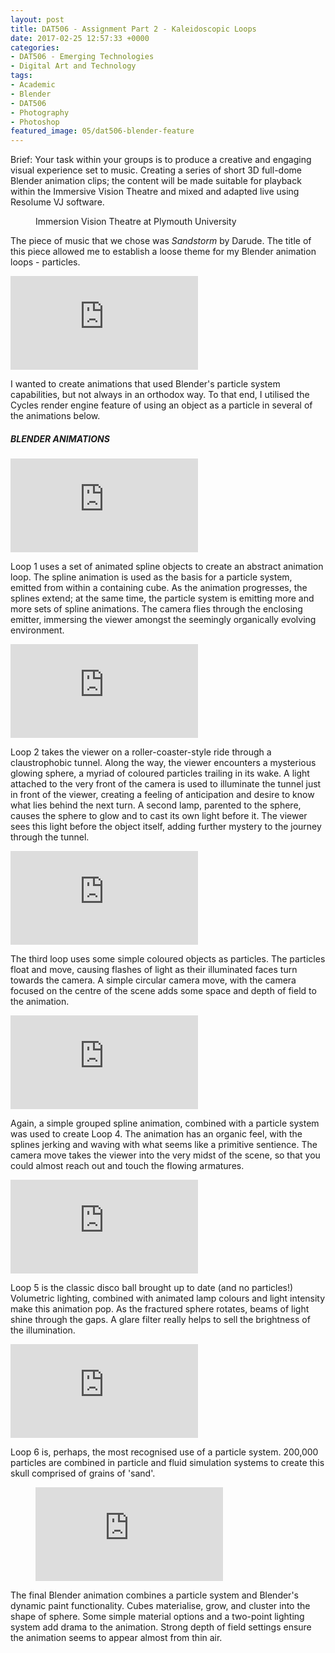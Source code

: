 ```yaml
---
layout: post
title: DAT506 - Assignment Part 2 - Kaleidoscopic Loops
date: 2017-02-25 12:57:33 +0000
categories:
- DAT506 - Emerging Technologies
- Digital Art and Technology
tags:
- Academic
- Blender
- DAT506
- Photography
- Photoshop
featured_image: 05/dat506-blender-feature
---
```

Brief: Your task within your groups is to produce a creative and engaging visual experience set to music. Creating a series of short 3D full-dome Blender animation clips; the content will be made suitable for playback within the Immersive Vision Theatre and mixed and adapted live using Resolume VJ software.

<figure><a href="{{ site.baseurl }}/wp-content/uploads/2023/05/ivtt-1024x820-1-300x240-1.jpg"><img src="https://www.circleseven.co.uk/wp-content/uploads/2023/05/ivtt-1024x820-1-300x240-1.jpg" alt="" loading="lazy"></a><figcaption>Immersion Vision Theatre at Plymouth University</figcaption></figure>

The piece of music that we chose was *Sandstorm* by Darude. The title of this piece allowed me to establish a loose theme for my Blender animation loops - particles.

<div class="embed-container"><iframe src="https://www.youtube.com/embed/y6120QOlsfU" frameborder="0" allow="accelerometer; autoplay; clipboard-write; encrypted-media; gyroscope; picture-in-picture" allowfullscreen></iframe></div>

I wanted to create animations that used Blender's particle system capabilities, but not always in an orthodox way. To that end, I utilised the Cycles render engine feature of using an object as a particle in several of the animations below.

<h5>BLENDER ANIMATIONS</h5>

<div class="embed-container"><iframe src="https://www.youtube.com/embed/ryrH4ZeyIzQ" frameborder="0" allow="accelerometer; autoplay; clipboard-write; encrypted-media; gyroscope; picture-in-picture" allowfullscreen></iframe></div>

Loop 1 uses a set of animated spline objects to create an abstract animation loop. The spline animation is used as the basis for a particle system, emitted from within a containing cube. As the animation progresses, the splines extend; at the same time, the particle system is emitting more and more sets of spline animations. The camera flies through the enclosing emitter, immersing the viewer amongst the seemingly organically evolving environment.

<div class="embed-container"><iframe src="https://www.youtube.com/embed/WfGhsyjOCh4" frameborder="0" allow="accelerometer; autoplay; clipboard-write; encrypted-media; gyroscope; picture-in-picture" allowfullscreen></iframe></div>

Loop 2 takes the viewer on a roller-coaster-style ride through a claustrophobic tunnel. Along the way, the viewer encounters a mysterious glowing sphere, a myriad of coloured particles trailing in its wake. A light attached to the very front of the camera is used to illuminate the tunnel just in front of the viewer, creating a feeling of anticipation and desire to know what lies behind the next turn. A second lamp, parented to the sphere, causes the sphere to glow and to cast its own light before it. The viewer sees this light before the object itself, adding further mystery to the journey through the tunnel.

<div class="embed-container"><iframe src="https://www.youtube.com/embed/NBw5GVft1gQ" frameborder="0" allow="accelerometer; autoplay; clipboard-write; encrypted-media; gyroscope; picture-in-picture" allowfullscreen></iframe></div>

The third loop uses some simple coloured objects as particles. The particles float and move, causing flashes of light as their illuminated faces turn towards the camera. A simple circular camera move, with the camera focused on the centre of the scene adds some space and depth of field to the animation.

<div class="embed-container"><iframe src="https://www.youtube.com/embed/lFhML7IuqYw" frameborder="0" allow="accelerometer; autoplay; clipboard-write; encrypted-media; gyroscope; picture-in-picture" allowfullscreen></iframe></div>

Again, a simple grouped spline animation, combined with a particle system was used to create Loop 4. The animation has an organic feel, with the splines jerking and waving with what seems like a primitive sentience. The camera move takes the viewer into the very midst of the scene, so that you could almost reach out and touch the flowing armatures.

<div class="embed-container"><iframe src="https://www.youtube.com/embed/rd94o9dy4yA" frameborder="0" allow="accelerometer; autoplay; clipboard-write; encrypted-media; gyroscope; picture-in-picture" allowfullscreen></iframe></div>

Loop 5 is the classic disco ball brought up to date (and no particles!) Volumetric lighting, combined with animated lamp colours and light intensity make this animation pop. As the fractured sphere rotates, beams of light shine through the gaps. A glare filter really helps to sell the brightness of the illumination.

<div class="embed-container"><iframe src="https://www.youtube.com/embed/iYYVkFw4iDE" frameborder="0" allow="accelerometer; autoplay; clipboard-write; encrypted-media; gyroscope; picture-in-picture" allowfullscreen></iframe></div>

Loop 6 is, perhaps, the most recognised use of a particle system. 200,000 particles are combined in particle and fluid simulation systems to create this skull comprised of grains of 'sand'.

<figure>
<div class="embed-container">
<iframe src="https://www.youtube.com/embed/va8Zd3hZUF8" frameborder="0" allow="accelerometer; autoplay; clipboard-write; encrypted-media; gyroscope; picture-in-picture" allowfullscreen></iframe>
</div>
</figure>

The final Blender animation combines a particle system and Blender's dynamic paint functionality. Cubes materialise, grow, and cluster into the shape of sphere. Some simple material options and a two-point lighting system add drama to the animation. Strong depth of field settings ensure the animation seems to appear almost from thin air.
